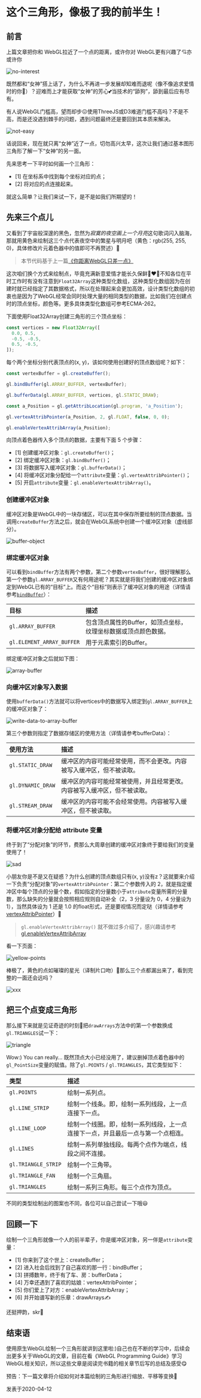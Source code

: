 # 这个三角形，像极了我的前半生！

## 前言

上篇文章把你和 WebGL拉近了一个点的距离，或许你对 WebGL更有兴趣了💘亦或许你

![no-interest](https://raw.githubusercontent.com/LiJiahaoCoder/lijiahao.github.io/master/src/assets/articles/webgl/webgl-triangle/no-interest.png)

既然都和“女神”搭上话了，为什么不再进一步发展却知难而退呢（像不像追求爱情时的你👀）？迎难而上才能获取“女神”的芳心💕当技术的“舔狗”，舔到最后应有尽有。

有人说WebGL门槛高，望而却步😖使用ThreeJS或D3难道门槛不高吗？不是不高，而是还没遇到棘手的问题，遇到问题最终还是要回到其本质来解决。

![not-easy](https://raw.githubusercontent.com/LiJiahaoCoder/lijiahao.github.io/master/src/assets/articles/webgl/webgl-triangle/not-easy.png)

话说回来，现在就只离“女神”近了一点，切勿高兴太早，这次让我们通过基本图形三角形了解一下“女神”的另一面。

先来思考一下平时如何画一个三角形：

* [1] 在坐标系中找到每个坐标对应的点；
* [2] 将对应的点连接起来。

就这么简单？让我们来试一下，是不是如我们所期望的！

## 先来三个点儿

又看到了宇宙般深邃的黑色，忽然为*寂寞的夜空画上一个月亮*这句歌词闪入脑海，那就用黄色来绘制这三个点代表夜空中的繁星与明月吧（黄色：rgb(255, 255, 0)，具体修改片元着色器中的值即可不再赘述）🌙

> 本节代码基于上一篇[《你距离WebGL只差一点》](https://mp.weixin.qq.com/s/57__ynvaHqL29mZdB6INYg)

这次咱们换个方式来绘制点，毕竟充满新意爱情才能长久保鲜👩‍❤️‍👨不知各位在平时工作时有没有注意到`Float32Array`这种类型化数组，这种类型化数组因为在创建时就已经指定了其数据格式，所以在处理起来会更加高效，设计类型化数组的初衷也是因为了WebGL经常会同时处理大量的相同类型的数据，比如我们在创建点时的顶点坐标，颜色等。更多具体类型化数组可参考ECMA-262。

下面使用Float32Array创建三角形的三个顶点坐标：

```js
const vertices = new Float32Array([
  0.0, 0.5,
  -0.5, -0.5,
  0.5, -0.5,
]);
```

每个两个坐标分别代表顶点的(x, y)，该如何使用创建好的顶点数组呢？如下：

```js
const vertexBuffer = gl.createBuffer();

gl.bindBuffer(gl.ARRAY_BUFFER, vertexBuffer);

gl.bufferData(gl.ARRAY_BUFFER, vertices, gl.STATIC_DRAW);

const a_Position = gl.getAttribLocation(gl.program, 'a_Position');

gl.vertexAttribPointer(a_Position, 2, gl.FLOAT, false, 0, 0);

gl.enableVertexAttribArray(a_Position);
```

向顶点着色器传入多个顶点的数据，主要有下面 5 个步骤：

* [1] 创建缓冲区对象：`gl.createBuffer()`；
* [2] 绑定缓冲区对象：`gl.bindBuffer()`；
* [3] 将数据写入缓冲区对象：`gl.bufferData()`；
* [4] 将缓冲区对象分配给一个`attribute`变量：`gl.vertexAttribPointer()`；
* [5] 开启`attribute`变量：`gl.enableVertexAttribArray()`。

### 创建缓冲区对象

缓冲区对象是WebGL中的一块存储区，可以在其中保存所要绘制的顶点数据。当调用`createBuffer`方法之后，就会在WebGL系统中创建一个缓冲区对象（虚线部分）。

![buffer-object](https://raw.githubusercontent.com/LiJiahaoCoder/lijiahao.github.io/master/src/assets/articles/webgl/webgl-triangle/buffer-object.png)

### 绑定缓冲区对象

可以看到`bindBuffer`方法有两个参数，第二个参数`vertexBuffer`，很好理解那么第一个参数`gl.ARRAY_BUFFER`又有何用途呢？其实就是将我们创建的缓冲区对象绑定到WebGL已有的“目标”上。而这个“目标”则表示了缓冲区对象的用途（详情请参考[`bindBuffer`](https://developer.mozilla.org/en-US/docs/Web/API/WebGLRenderingContext/bindBuffer)）：

| 目标 | 描述 |
| :- | :- |
| `gl.ARRAY_BUFFER` | 包含顶点属性的Buffer，如顶点坐标，纹理坐标数据或顶点颜色数据。 |
| `gl.ELEMENT_ARRAY_BUFFER` | 用于元素索引的Buffer。 |

绑定缓冲区对象之后就如下图：

![array-buffer](https://raw.githubusercontent.com/LiJiahaoCoder/lijiahao.github.io/master/src/assets/articles/webgl/webgl-triangle/array-buffer.png)

### 向缓冲区对象写入数据

使用`bufferData()`方法就可以将vertices中的数据写入绑定到`gl.ARRAY_BUFFER`上的缓冲区对象了：

![write-data-to-array-buffer](https://raw.githubusercontent.com/LiJiahaoCoder/lijiahao.github.io/master/src/assets/articles/webgl/webgl-triangle/write-data-to-array-buffer.png)

第三个参数则指定了数据存储区的使用方法（详情请参考bufferData）：

| 使用方法 | 描述 |
| :- | :- |
| `gl.STATIC_DRAW` | 缓冲区的内容可能经常使用，而不会更改。内容被写入缓冲区，但不被读取。 |
| `gl.DYNAMIC_DRAW` | 缓冲区的内容可能经常被使用，并且经常更改。内容被写入缓冲区，但不被读取。 |
| `gl.STREAM_DRAW` | 缓冲区的内容可能不会经常使用。内容被写入缓冲区，但不被读取。 |

### 将缓冲区对象分配给 attribute 变量

终于到了“分配对象”的环节，费那么大周章创建的缓冲区对象终于要给我们的变量使用了！

![sad](https://raw.githubusercontent.com/LiJiahaoCoder/lijiahao.github.io/master/src/assets/articles/webgl/webgl-triangle/sad.png)

小朋友你是不是又在疑惑？为什么创建的顶点数组只有(x, y)没有z？这就要来介绍一下负责“分配对象”的`vertexAttribPointer`：第二个参数传入的 2，就是指定缓冲区中每个顶点的分量个数，假如指定的分量数小于`attribute`变量所需的分量数，那么缺失的分量就会按照相应规则自动补全（2，3 分量设为 0，4 分量设为 1），当然具体设为 1 还是 1.0 的float形式，还是要视情况而定哒（详情请参考[vertexAttribPointer](https://developer.mozilla.org/en-US/docs/Web/API/WebGLRenderingContext/vertexAttribPointer)）🧐

> `gl.enableVertexAttribArray()` 就不做过多介绍了，感兴趣请参考[gl.enableVertexAttribArray](https://developer.mozilla.org/en-US/docs/Web/API/WebGLRenderingContext/enableVertexAttribArray)

看一下页面：

![yellow-points](https://raw.githubusercontent.com/LiJiahaoCoder/lijiahao.github.io/master/src/assets/articles/webgl/webgl-triangle/yellow-points.png)

棒极了，黄色的点如璀璨的星光（译制片口吻）👀那么三个点都漏出来了，看到完整的一面还会远吗？

![xxx](https://raw.githubusercontent.com/LiJiahaoCoder/lijiahao.github.io/master/src/assets/articles/webgl/webgl-triangle/xxx.jpeg)

## 把三个点变成三角形

那么接下来就是见证奇迹的时刻🎩把`drawArrays`方法中的第一个参数换成`gl.TRIANGLES`试一下：

![triangle](https://raw.githubusercontent.com/LiJiahaoCoder/lijiahao.github.io/master/src/assets/articles/webgl/webgl-triangle/triangle.png)

Wow:) You can really… 既然顶点大小已经没用了，建议删掉顶点着色器中的`gl_PointSize`变量的赋值。除了`gl.POINTS` / `gl.TRIANGLES`，其它类型如下：

| 类型 | 描述 |
| :- | :- |
| `gl.POINTS` | 绘制一系列点。 |
| `gl.LINE_STRIP` | 绘制一个线条。即，绘制一系列线段，上一点连接下一点。 |
| `gl.LINE_LOOP` | 绘制一个线圈。即，绘制一系列线段，上一点连接下一点，并且最后一点与第一个点相连。 |
| `gl.LINES` | 绘制一系列单独线段。每两个点作为端点，线段之间不连接。 |
| `gl.TRIANGLE_STRIP` | 绘制一个三角带。 |
| `gl.TRIANGLE_FAN` | 绘制一个三角扇。 |
| `gl.TRIANGLES` | 绘制一系列三角形。每三个点作为顶点。 |

不同的类型绘制出的图案也不同，各位可以自己尝试一下哦😃

## 回顾一下

绘制一个三角形就像一个人的前半辈子，你是缓冲区对象，另一伴是`attribute`变量：

* [1] 你来到了这个世上：createBuffer；
* [2] 进入社会后找到了自己喜欢的那一行：bindBuffer；
* [3] 拼搏数年，终于有了车、房：bufferData；
* [4] 万幸还遇到了喜欢的姑娘：vertexAttribPointer；
* [5] 你们爱上了对方：enableVertexAttribArray；
* [6] 并开始谱写新的乐章：drawArrays✍️

还挺押韵，skr🤙

## 结束语

使用原生WebGL绘制一个三角形就讲到这里啦:)自己也在不断的学习中，后续会出更多关于WebGL的文章，目前在看《WebGL Programming Guide》学习WebGL相关知识，所以这些文章是阅读完书籍的相关章节后写的总结及感受😋

预告：下一篇文章将介绍如何对本篇绘制的三角形进行缩放、平移等变换🤘

发表于2020-04-12
